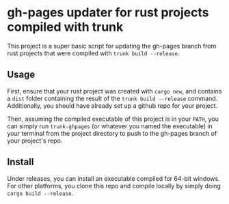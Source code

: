 # gh-pages updater for rust projects compiled with trunk
This project is a super basic script for updating the gh-pages branch from rust projects that were compiled with `trunk build --release`. 

## Usage
First, ensure that your rust project was created with `cargo new`, and contains a `dist` folder containing the result of the `trunk build --release` command. 
Additionally, you should have already set up a github repo for your project. 

Then, assuming the compiled executable of this project is in your `PATH`, you can simply run `trunk-ghpages` (or whatever you named the executable) in your terminal 
from the project directory to push to the gh-pages branch of your project's repo. 

## Install
Under releases, you can install an executable compiled for 64-bit windows. For other platforms, you clone this repo and compile locally by simply doing `cargo build --release`. 
